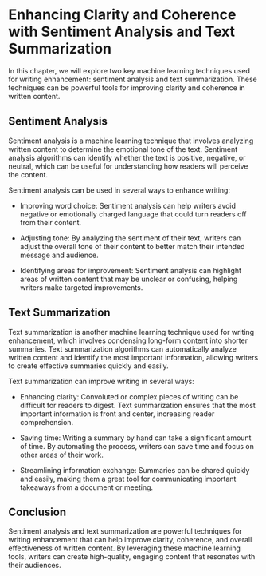 Enhancing Clarity and Coherence with Sentiment Analysis and Text Summarization
==============================================================================================================================================

In this chapter, we will explore two key machine learning techniques used for writing enhancement: sentiment analysis and text summarization. These techniques can be powerful tools for improving clarity and coherence in written content.

Sentiment Analysis
------------------

Sentiment analysis is a machine learning technique that involves analyzing written content to determine the emotional tone of the text. Sentiment analysis algorithms can identify whether the text is positive, negative, or neutral, which can be useful for understanding how readers will perceive the content.

Sentiment analysis can be used in several ways to enhance writing:

* Improving word choice: Sentiment analysis can help writers avoid negative or emotionally charged language that could turn readers off from their content.

* Adjusting tone: By analyzing the sentiment of their text, writers can adjust the overall tone of their content to better match their intended message and audience.

* Identifying areas for improvement: Sentiment analysis can highlight areas of written content that may be unclear or confusing, helping writers make targeted improvements.

Text Summarization
------------------

Text summarization is another machine learning technique used for writing enhancement, which involves condensing long-form content into shorter summaries. Text summarization algorithms can automatically analyze written content and identify the most important information, allowing writers to create effective summaries quickly and easily.

Text summarization can improve writing in several ways:

* Enhancing clarity: Convoluted or complex pieces of writing can be difficult for readers to digest. Text summarization ensures that the most important information is front and center, increasing reader comprehension.

* Saving time: Writing a summary by hand can take a significant amount of time. By automating the process, writers can save time and focus on other areas of their work.

* Streamlining information exchange: Summaries can be shared quickly and easily, making them a great tool for communicating important takeaways from a document or meeting.

Conclusion
----------

Sentiment analysis and text summarization are powerful techniques for writing enhancement that can help improve clarity, coherence, and overall effectiveness of written content. By leveraging these machine learning tools, writers can create high-quality, engaging content that resonates with their audiences.
